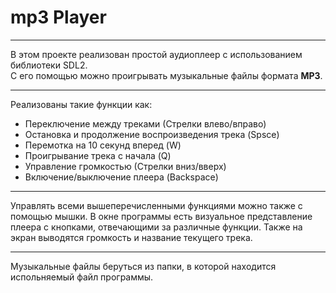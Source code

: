 # mp3 Player
---
В этом проекте реализован простой аудиоплеер с использованием библиотеки SDL2.   
С его помощью можно проигрывать музыкальные файлы формата **MP3**.   
___
Реализованы такие функции как:   
+ Переключение между треками (Стрелки влево/вправо)
+ Остановка и продолжение воспроизведения трека (Spsce)
+ Перемотка на 10 секунд вперед (W)
+ Проигрывание трека с начала (Q)
+ Управление громкостью (Стрелки вниз/вверх)
+ Включение/выключение плеера (Backspace)
--- 
Управлять всеми вышеперечисленными функциями можно также с помощью мышки. 
В окне программы есть визуальное представление плеера с кнопками, отвечающими за различные функции. 
Также на экран выводятся громкость и название текущего трека.
___
Музыкальные файлы беруться из папки, в которой находится испольняемый файл программы.



